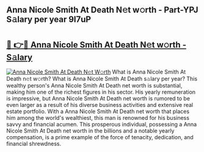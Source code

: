 ## Anna Nicole Smith At Death N𝚎t w𝚘rth - Part-YPJ S𝚊lary per year 9I7uP

# <h2><a href="http://gc127jx.nevu.top/?p=Anna+Nicole+Smith+At+Death">🔗 👉🔴 Anna Nicole Smith At Death N𝚎t w𝚘rth - S𝚊lary</a></h2>

[![Anna Nicole Smith At Death N𝚎t W𝚘rth](https://i.imgur.com/Oavwk0R.jpeg)](http://gc127jx.nevu.top/?p=Anna+Nicole+Smith+At+Death)
What is Anna Nicole Smith At Death n𝚎t w𝚘rth? What is Anna Nicole Smith At Death s𝚊lary per year?
This wealthy person's Anna Nicole Smith At Death net worth is substantial, making him one of the richest figures in his sector. His yearly remuneration is impressive, but Anna Nicole Smith At Death net worth is rumored to be even larger as a result of his diverse business activities and extensive real estate portfolio. With a Anna Nicole Smith At Death net worth that places him among the world's wealthiest, this man is renowned for his business savvy and financial acumen. This prosperous individual, possessing a Anna Nicole Smith At Death net worth in the billions and a notable yearly compensation, is a prime example of the force of tenacity, dedication, and financial shrewdness.
